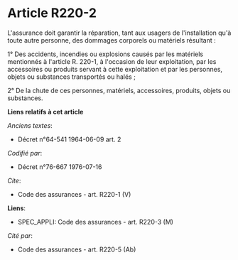 # Article R220-2

L'assurance doit garantir la réparation, tant aux usagers de l'installation qu'à toute autre personne, des dommages corporels
ou matériels résultant :

1° Des accidents, incendies ou explosions causés par les matériels mentionnés à l'article R. 220-1, à l'occasion de leur
exploitation, par les accessoires ou produits servant à cette exploitation et par les personnes, objets ou substances
transportés ou halés ;

2° De la chute de ces personnes, matériels, accessoires, produits, objets ou substances.

**Liens relatifs à cet article**

_Anciens textes_:

  - Décret n°64-541 1964-06-09 art. 2

_Codifié par_:

  - Décret n°76-667 1976-07-16

_Cite_:

  - Code des assurances - art. R220-1 (V)

**Liens**:

  - SPEC_APPLI: Code des assurances - art. R220-3 (M)

_Cité par_:

  - Code des assurances - art. R220-5 (Ab)
